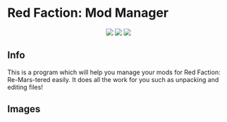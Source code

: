# Red Faction: Mod Manager

<p align="center">
  <a href="https://discord.gg/redfaction" alt="Red Faction Discord">
        <img src="https://img.shields.io/badge/Discord-Red%20Faction-critical.svg?style=for-the-badge&logo=discord" /></a>
  <a href="https://github.com/SimpleArrows/RFMM/releases" alt="Download RFMM">
        <img src="https://img.shields.io/badge/Releases-Mod%20Manager-blueviolet.svg?style=for-the-badge&logo=GitHub" /></a>
  <a href="https://github.com/SimpleArrows/RFMM/projects/1" alt="View RFMM Progress">
        <img src="https://img.shields.io/badge/Progress-View%20Progress-informational.svg?style=for-the-badge&logo=GitHub" /></a>
 </p>

## Info

This is a program which will help you manage your mods for Red Faction: Re-Mars-tered easily. It does all the work for you such as unpacking and editing files!

## Images


